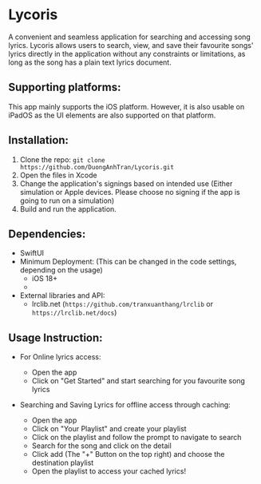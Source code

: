 # Lycoris
A convenient and seamless application for searching and accessing song lyrics. Lycoris allows users to search, view, and save their favourite songs' lyrics directly in the application without any constraints or limitations, as long as the song has a plain text lyrics document.


## Supporting platforms:
This app mainly supports the iOS platform. However, it is also usable on iPadOS as the UI elements are also supported on that platform.


## Installation:
1. Clone the repo: `git clone https://github.com/DuongAnhTran/Lycoris.git`
2. Open the files in Xcode
3. Change the application's signings based on intended use (Either simulation or Apple devices. Please choose no signing if the app is going to run on a simulation)
4. Build and run the application.


## Dependencies:
- SwiftUI
- Minimum Deployment: (This can be changed in the code settings, depending on the usage)
  - iOS 18+
  - 
- External libraries and API:
  - lrclib.net (`https://github.com/tranxuanthang/lrclib` or `https://lrclib.net/docs`)
 
## Usage Instruction:
- For Online lyrics access:
  - Open the app
  - Click on "Get Started" and start searching for you favourite song lyrics

- Searching and Saving Lyrics for offline access through caching:
  - Open the app
  - Click on "Your Playlist" and create your playlist
  - Click on the playlist and follow the prompt to navigate to search
  - Search for the song and click on the detail
  - Click add (The "+" Button on the top right) and choose the destination playlist
  - Open the playlist to access your cached lyrics!





